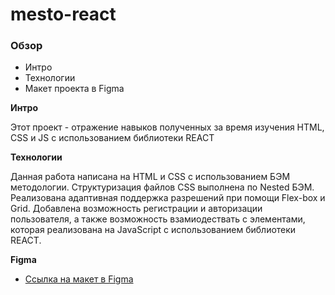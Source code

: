 # mesto-react
### Обзор
* Интро
* Технологии
* Макет проекта в Figma

**Интро**

Этот проект - отражение навыков полученных за время изучения HTML, CSS и JS с использованием библиотеки REACT

**Технологии**

Данная работа написана на HTML и CSS с использованием БЭМ методологии.
Структуризация файлов CSS выполнена по Nested БЭМ.
Реализована адаптивная поддержка разрешений при помощи Flex-box и Grid.
Добавлена возможность регистрации и авторизации пользователя, а также возможность взамиодествать с элементами, 
которая реализована на JavaScript с использованием библиотеки REACT.

**Figma**

* [Ссылка на макет в Figma](https://www.figma.com/file/2cn9N9jSkmxD84oJik7xL7/JavaScript.-Sprint-4?node-id=0%3A1)